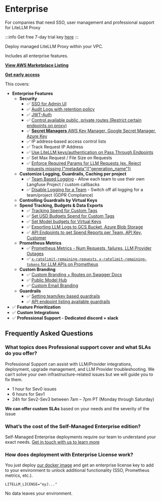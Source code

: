 # Enterprise
For companies that need SSO, user management and professional support for LiteLLM Proxy

:::info
Get free 7-day trial key [here](https://www.litellm.ai/#trial)
:::

Deploy managed LiteLLM Proxy within your VPC.

Includes all enterprise features.

[**View AWS Marketplace Listing**](https://aws.amazon.com/marketplace/pp/prodview-gdm3gswgjhgjo?sr=0-1&ref_=beagle&applicationId=AWSMPContessa)

[**Get early access**](https://calendly.com/d/4mp-gd3-k5k/litellm-1-1-onboarding-chat)


This covers: 
- **Enterprise Features**
    - **Security**
        - ✅ [SSO for Admin UI](./proxy/ui#✨-enterprise-features)
        - ✅ [Audit Logs with retention policy](./proxy/enterprise#audit-logs)
        - ✅ [JWT-Auth](../docs/proxy/token_auth.md)
        - ✅ [Control available public, private routes (Restrict certain endpoints on proxy)](./proxy/enterprise#control-available-public-private-routes)
        - ✅ [**Secret Managers** AWS Key Manager, Google Secret Manager, Azure Key](./secret)
        - ✅ IP address‑based access control lists
        - ✅ Track Request IP Address
        - ✅ [Use LiteLLM keys/authentication on Pass Through Endpoints](./proxy/pass_through#✨-enterprise---use-litellm-keysauthentication-on-pass-through-endpoints)
        - ✅ Set Max Request / File Size on Requests
        - ✅ [Enforce Required Params for LLM Requests (ex. Reject requests missing ["metadata"]["generation_name"])](./proxy/enterprise#enforce-required-params-for-llm-requests)
    - **Customize Logging, Guardrails, Caching per project**
        - ✅ [Team Based Logging](./proxy/team_logging.md) - Allow each team to use their own Langfuse Project / custom callbacks
        - ✅ [Disable Logging for a Team](./proxy/team_logging.md#disable-logging-for-a-team) - Switch off all logging for a team/project (GDPR Compliance)
    - **Controlling Guardrails by Virtual Keys**
    - **Spend Tracking, Budgets & Data Exports**
        - ✅ [Tracking Spend for Custom Tags](./proxy/enterprise#tracking-spend-for-custom-tags)
        - ✅ [Set USD Budgets Spend for Custom Tags](./proxy/provider_budget_routing#-tag-budgets)
        - ✅ [Set Model budgets for Virtual Keys](./proxy/users#-virtual-key-model-specific)
        - ✅ [Exporting LLM Logs to GCS Bucket, Azure Blob Storage](./proxy/bucket#🪣-logging-gcs-s3-buckets)
        - ✅ [API Endpoints to get Spend Reports per Team, API Key, Customer](./proxy/cost_tracking.md#✨-enterprise-api-endpoints-to-get-spend)
    - **Prometheus Metrics**
        - ✅ [Prometheus Metrics - Num Requests, failures, LLM Provider Outages](./proxy/prometheus)
        - ✅ [`x-ratelimit-remaining-requests`, `x-ratelimit-remaining-tokens` for LLM APIs on Prometheus](./proxy/prometheus#✨-enterprise-llm-remaining-requests-and-remaining-tokens)
    - **Custom Branding**
        - ✅ [Custom Branding + Routes on Swagger Docs](./proxy/enterprise#swagger-docs---custom-routes--branding)
        - ✅ [Public Model Hub](../docs/proxy/enterprise.md#public-model-hub)
        - ✅ [Custom Email Branding](../docs/proxy/email.md#customizing-email-branding)
    - **Guardrails**
        - ✅ [Setting team/key based guardrails](./proxy/guardrails/quick_start.md#-control-guardrails-per-project-api-key)
        - ✅ [API endpoint listing available guardrails](./proxy/guardrails/bedrock.md#list-guardrails)
- ✅ **Feature Prioritization**
- ✅ **Custom Integrations**
- ✅ **Professional Support - Dedicated discord + slack**



## Frequently Asked Questions

### What topics does Professional support cover and what SLAs do you offer?

Professional Support can assist with LLM/Provider integrations, deployment, upgrade management, and LLM Provider troubleshooting.  We can’t solve your own infrastructure-related issues but we will guide you to fix them.

- 1 hour for Sev0 issues
- 6 hours for Sev1
- 24h for Sev2-Sev3 between 7am – 7pm PT (Monday through Saturday)

**We can offer custom SLAs** based on your needs and the severity of the issue

### What’s the cost of the Self-Managed Enterprise edition?

Self-Managed Enterprise deployments require our team to understand your exact needs. [Get in touch with us to learn more](https://calendly.com/d/4mp-gd3-k5k/litellm-1-1-onboarding-chat)


### How does deployment with Enterprise License work? 

You just deploy [our docker image](https://docs.litellm.ai/docs/proxy/deploy) and get an enterprise license key to add to your environment to unlock additional functionality (SSO, Prometheus metrics, etc.). 

```env
LITELLM_LICENSE="eyJ..."
```

No data leaves your environment. 